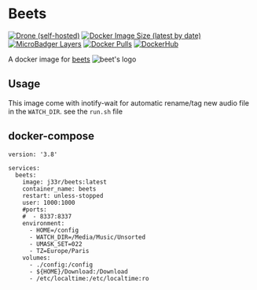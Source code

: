 # Beets
[![Drone (self-hosted)](https://img.shields.io/drone/build/docker/beets?server=https%3A%2F%2Fdrone.c0de.in&style=flat-square)](https://drone.c0de.in/docker/beets)
[![Docker Image Size (latest by date)](https://img.shields.io/docker/image-size/j33r/beets?style=flat-square)](https://microbadger.com/images/j33r/beets)
[![MicroBadger Layers](https://img.shields.io/microbadger/layers/j33r/beets?style=flat-square)](https://microbadger.com/images/j33r/beets)
[![Docker Pulls](https://img.shields.io/docker/pulls/j33r/beets?style=flat-square)](https://hub.docker.com/r/j33r/beets)
[![DockerHub](https://img.shields.io/badge/Dockerhub-j33r/beets%232496ED?logo=docker&style=flat-square)](https://hub.docker.com/r/j33r/beets)

A docker image for [beets](https://beets.io) ![beet's logo](https://imgur.com/nTxLjGG.png)

## Usage

This image come with inotify-wait for automatic rename/tag new audio file in the `WATCH_DIR`. see the `run.sh` file

## docker-compose

```
version: '3.8'

services:
  beets:
    image: j33r/beets:latest
    container_name: beets
    restart: unless-stopped
    user: 1000:1000
    #ports:
    #  - 8337:8337
    environment:
      - HOME=/config
      - WATCH_DIR=/Media/Music/Unsorted
      - UMASK_SET=022
      - TZ=Europe/Paris
    volumes:
      - ./config:/config
      - ${HOME}/Download:/Download
      - /etc/localtime:/etc/localtime:ro
```
